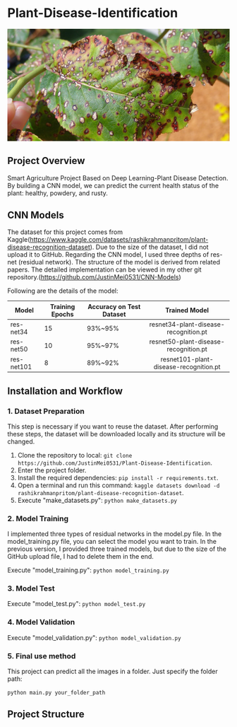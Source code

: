 # Plant-Disease-Identification

![preface](./images/preface.png)

## Project Overview

Smart Agriculture Project Based on Deep Learning-Plant Disease Detection. By building a CNN model, we can predict the current health status of the plant: healthy, powdery, and rusty.

## CNN Models

The dataset for this project comes from Kaggle(https://www.kaggle.com/datasets/rashikrahmanpritom/plant-disease-recognition-dataset). Due to the size of the dataset, I did not upload it to GitHub. Regarding the CNN model, I used three depths of res-net (residual network). The structure of the model is derived from related papers. The detailed implementation can be viewed in my other git repository.(https://github.com/JustinMei0531/CNN-Models)

Following are the details of the model:

| Model      | Training Epochs | Accuracy on Test Dataset |             Trained Model              |
| ---------- | --------------- | ------------------------ | :------------------------------------: |
| res-net34  | 15              | 93%~95%                  | resnet34-plant-disease-recognition.pt  |
| res-net50  | 10              | 95%~97%                  | resnet50-plant-disease-recognition.pt  |
| res-net101 | 8               | 89%~92%                  | resnet101-plant-disease-recognition.pt |

## Installation and Workflow

### 1. Dataset Preparation

This step is necessary if you want to reuse the dataset. After performing these steps, the dataset will be downloaded locally and its structure will be changed.

1. Clone the repository to local: `git clone https://github.com/JustinMei0531/Plant-Disease-Identification`.
2. Enter the project folder.
3. Install the required dependencies: `pip install -r requirements.txt`.
4. Open a terminal and run this command: `kaggle datasets download -d rashikrahmanpritom/plant-disease-recognition-dataset`.
5. Execute "make_datasets.py": `python make_datasets.py`

### 2. Model  Training

I implemented three types of residual networks in the model.py file. In the model_training.py file, you can select the model you want to train. In the previous version, I provided three trained models, but due to the size of the GitHub upload file, I had to delete them in the end.

Execute "model_training.py": `python model_training.py`

### 3. Model Test

Execute "model_test.py": `python model_test.py`

### 4. Model Validation

Execute "model_validation.py": `python model_validation.py`

### 5. Final use method

This project can predict all the images in a folder. Just specify the folder path:

```shell
python main.py your_folder_path
```

## Project Structure
